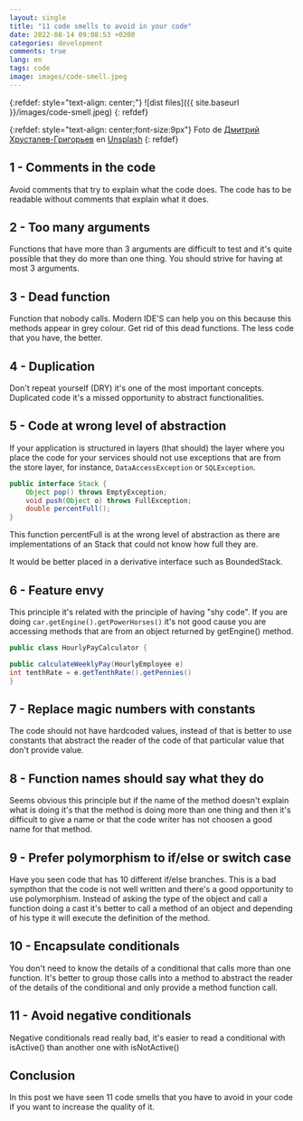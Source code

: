 ```yaml
---
layout: single
title: "11 code smells to avoid in your code"
date: 2022-08-14 09:08:53 +0200
categories: development
comments: true
lang: en
tags: code
image: images/code-smell.jpeg
---
```


{:refdef: style="text-align: center;"}
![dist files]({{ site.baseurl }}/images/code-smell.jpeg)
{: refdef}

{:refdef: style="text-align: center;font-size:9px"}
Foto de <a href="https://unsplash.com/@hrustall?utm_source=unsplash&utm_medium=referral&utm_content=creditCopyText">Дмитрий Хрусталев-Григорьев</a> en <a href="https://unsplash.com/es/s/fotos/smell?utm_source=unsplash&utm_medium=referral&utm_content=creditCopyText">Unsplash</a>
{: refdef} 

1 - Comments in the code
--------------------------
Avoid comments that try to explain what the code does. The code has to be readable without comments that explain what it does.

2 - Too many arguments
-----------------------
Functions that have more than 3 arguments are difficult to test and it's quite possible that they do more than one thing. You should strive for having at most 3 arguments.

3 - Dead function
-------------------
Function that nobody calls. Modern IDE'S can help you on this because this methods appear in grey colour. Get rid of this dead functions. The less code that you have, the better.

4 - Duplication
-------------------
Don't repeat yourself (DRY) it's one of the most important concepts. Duplicated code it's a missed opportunity to abstract functionalities. 

5 - Code at wrong level of abstraction
---------------------------------------
If your application is structured in layers (that should) the layer where you place the code for your services should not use exceptions that are from the store layer, for instance, `DataAccessException` or `SQLException`.

```java
public interface Stack {
    Object pop() throws EmptyException;
    void push(Object o) throws FullException;
    double percentFull();
}
```

This function percentFull is at the wrong level of abstraction as there are implementations of an Stack that could not know how full they are. 

It would be better placed in a derivative interface such as BoundedStack.


6 - Feature envy 
---------------------
This principle it's related with the principle of having "shy code". If you are doing `car.getEngine().getPowerHorses()` it's not good cause you are accessing methods that are from an object returned by getEngine() method.

```java
public class HourlyPayCalculator {

public calculateWeeklyPay(HourlyEmployee e)
int tenthRate = e.getTenthRate().getPennies()
}
```

7 - Replace magic numbers with constants
-----------------------------------------
The code should not have hardcoded values, instead of that is better to use constants that abstract the reader of the code of that particular value that don't provide value.  


8 - Function names should say what they do
--------------------------------------------
Seems obvious this principle but if the name of the method doesn't explain what is doing it's that the method is doing more than one thing and then it's difficult to give a name or that the code writer has not choosen a good name for that method.


9 - Prefer polymorphism to if/else or switch case
--------------------------------------------------
Have you seen code that has 10 different if/else branches. This is a bad sympthon that the code is not well written and there's a good opportunity to use polymorphism. Instead of asking the type of the object and call a function doing a cast it's better to call a method of an object and depending of his type it will execute the definition of the method.


10 - Encapsulate conditionals
-------------------------------
You don't need to know the details of a conditional that calls more than one function. It's better to group those calls into a method to abstract the reader of the details of the conditional and only provide a method function call. 


11 - Avoid negative conditionals
---------------------------------
Negative conditionals read really bad, it's easier to read a conditional with isActive() than another one with isNotActive()

Conclusion
------------
In this post we have seen 11 code smells that you have to avoid in your code if you want to increase the quality of it. 




